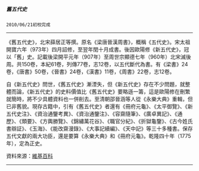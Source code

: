 

##### 舊五代史
`2010/06/21初校完成`

* * *

《舊五代史》，北宋薛居正等撰。原名《梁唐晉漢周書》，概稱《五代史》。宋太祖開寶六年（973年）四月詔修，至翌年閏十月成書。後因歐陽修《新五代史》，冠以「舊」史。記載後梁開平元年（907年）至周世宗顯德七年（960年）北宋滅後周。共150卷，本紀61卷，列傳77卷，志12卷，以五代斷代為書。有《梁書》24卷，《唐書》50卷，《晉書》24卷，《漢書》11卷，《周書》22卷，志12卷。

自《新五代史》問世，《舊五代史》漸湮失，但《新五代史》存在不少問題，就整體而論，《新五代史》的史料價值比《舊五代史》要略遜一籌，這是歐陽修在刪繁就簡時，將不少具體資料也一併削去。至清朝邵晉涵等人從《永樂大典》重輯，但已非舊貌。現存古籍中，引有《舊五代史》者還有《冊府元龜》、《太平御覽》、《新五代史注》、《資治通鑒考異》、《資治通鑒注》、《容齋隨筆》、《廣卓異記》、《通歷》、《類要》、《方輿勝覽》、《錦繡萬花谷》、《職官分紀》、《折獄龜鑒》、《古今姓氏書辯証》、《玉海》、《能改齋漫錄》、《大事記續編》、《天中記》等三十多種書。保存五代文獻的兩大功臣，還是要算《永樂大典》和《冊府元龜》。乾隆四十年（1775年），定為正史。

資料來源：[維基百科](http://zh.wikipedia.org/w/index.php?title=%E6%97%A7%E4%BA%94%E4%BB%A3%E5%8F%B2&amp;variant=zh-hant)

* * *


